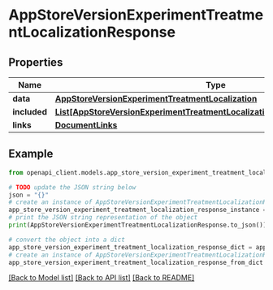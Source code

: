 # AppStoreVersionExperimentTreatmentLocalizationResponse


## Properties

Name | Type | Description | Notes
------------ | ------------- | ------------- | -------------
**data** | [**AppStoreVersionExperimentTreatmentLocalization**](AppStoreVersionExperimentTreatmentLocalization.md) |  | 
**included** | [**List[AppStoreVersionExperimentTreatmentLocalizationsResponseIncludedInner]**](AppStoreVersionExperimentTreatmentLocalizationsResponseIncludedInner.md) |  | [optional] 
**links** | [**DocumentLinks**](DocumentLinks.md) |  | 

## Example

```python
from openapi_client.models.app_store_version_experiment_treatment_localization_response import AppStoreVersionExperimentTreatmentLocalizationResponse

# TODO update the JSON string below
json = "{}"
# create an instance of AppStoreVersionExperimentTreatmentLocalizationResponse from a JSON string
app_store_version_experiment_treatment_localization_response_instance = AppStoreVersionExperimentTreatmentLocalizationResponse.from_json(json)
# print the JSON string representation of the object
print(AppStoreVersionExperimentTreatmentLocalizationResponse.to_json())

# convert the object into a dict
app_store_version_experiment_treatment_localization_response_dict = app_store_version_experiment_treatment_localization_response_instance.to_dict()
# create an instance of AppStoreVersionExperimentTreatmentLocalizationResponse from a dict
app_store_version_experiment_treatment_localization_response_from_dict = AppStoreVersionExperimentTreatmentLocalizationResponse.from_dict(app_store_version_experiment_treatment_localization_response_dict)
```
[[Back to Model list]](../README.md#documentation-for-models) [[Back to API list]](../README.md#documentation-for-api-endpoints) [[Back to README]](../README.md)


